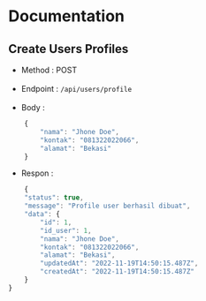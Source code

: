 # Documentation

## Create Users Profiles

- Method : POST
<br> <br>
- Endpoint : `/api/users/profile`
<br> <br>
- Body :

```javascript
    {
        "nama": "Jhone Doe",
        "kontak": "081322022066",
        "alamat": "Bekasi"
    }
```

- Respon :

```javascript
    {
    "status": true,
    "message": "Profile user berhasil dibuat",
    "data": {
        "id": 1,
        "id_user": 1,
        "nama": "Jhone Doe",
        "kontak": "081322022066",
        "alamat": "Bekasi",
        "updatedAt": "2022-11-19T14:50:15.487Z",
        "createdAt": "2022-11-19T14:50:15.487Z"
    }
}
```
